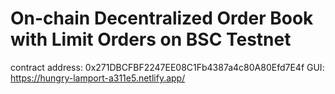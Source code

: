 # On-chain Decentralized Order Book with Limit Orders on BSC Testnet

contract address: 0x271DBCFBF2247EE08C1Fb4387a4c80A80Efd7E4f
GUI: https://hungry-lamport-a311e5.netlify.app/
